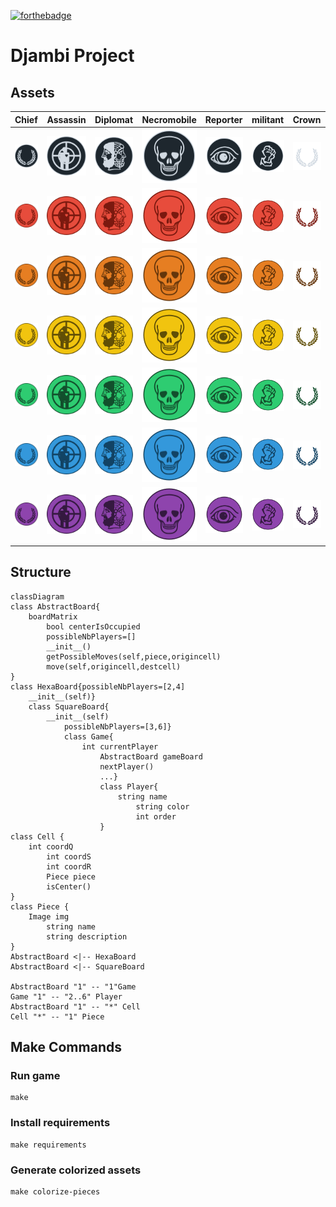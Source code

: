[![forthebadge](https://forthebadge.com/images/badges/made-with-python.svg)](https://forthebadge.com)

# Djambi Project

## Assets

| Chief                                     | Assassin | Diplomat | Necromobile| Reporter                                     | militant | Crown |
|:------------------------------------------|:---------|:---------|:------------|:---------|:---------------------------------------------|:-------|
| <img src="./assets/pieces/black/chief.svg"> | <img src="./assets/pieces/black/assassin.svg">|<img src="./assets/pieces/black/diplomat.svg">| <img src="./assets/pieces/black/necromobile.svg">| <img src="./assets/pieces/black/reporter.svg">|  <img src="./assets/pieces/black/militant.svg">         |  <img src="./assets/pieces/black/crown.svg">         | 
| <img src="./assets/pieces/red/chief.svg"> | <img src="./assets/pieces/red/assassin.svg">|<img src="./assets/pieces/red/diplomat.svg">| <img src="./assets/pieces/red/necromobile.svg">| <img src="./assets/pieces/red/reporter.svg">|  <img src="./assets/pieces/red/militant.svg">         |   <img src="./assets/pieces/red/crown.svg">         |
| <img src="./assets/pieces/orange/chief.svg"> | <img src="./assets/pieces/orange/assassin.svg">|<img src="./assets/pieces/orange/diplomat.svg">| <img src="./assets/pieces/orange/necromobile.svg">| <img src="./assets/pieces/orange/reporter.svg">|  <img src="./assets/pieces/orange/militant.svg">         |   <img src="./assets/pieces/orange/crown.svg">         |
| <img src="./assets/pieces/yellow/chief.svg"> | <img src="./assets/pieces/yellow/assassin.svg">|<img src="./assets/pieces/yellow/diplomat.svg">| <img src="./assets/pieces/yellow/necromobile.svg">| <img src="./assets/pieces/yellow/reporter.svg">|  <img src="./assets/pieces/yellow/militant.svg">         |   <img src="./assets/pieces/yellow/crown.svg">         |
| <img src="./assets/pieces/green/chief.svg"> | <img src="./assets/pieces/green/assassin.svg">|<img src="./assets/pieces/green/diplomat.svg">| <img src="./assets/pieces/green/necromobile.svg">| <img src="./assets/pieces/green/reporter.svg">|  <img src="./assets/pieces/green/militant.svg">         |   <img src="./assets/pieces/green/crown.svg">         |
| <img src="./assets/pieces/blue/chief.svg"> | <img src="./assets/pieces/blue/assassin.svg">|<img src="./assets/pieces/blue/diplomat.svg">| <img src="./assets/pieces/blue/necromobile.svg">| <img src="./assets/pieces/blue/reporter.svg">|  <img src="./assets/pieces/blue/militant.svg">         |   <img src="./assets/pieces/blue/crown.svg">         |
| <img src="./assets/pieces/purple/chief.svg"> | <img src="./assets/pieces/purple/assassin.svg">|<img src="./assets/pieces/purple/diplomat.svg">| <img src="./assets/pieces/purple/necromobile.svg">| <img src="./assets/pieces/purple/reporter.svg">|  <img src="./assets/pieces/purple/militant.svg">         |   <img src="./assets/pieces/purple/crown.svg">         |

## Structure

```mermaid
classDiagram
class AbstractBoard{
    boardMatrix 
        bool centerIsOccupied
        possibleNbPlayers=[]
        __init__()
        getPossibleMoves(self,piece,origincell)
        move(self,origincell,destcell)
}
class HexaBoard{possibleNbPlayers=[2,4]
    __init__(self)}
    class SquareBoard{
        __init__(self)
            possibleNbPlayers=[3,6]}
            class Game{
                int currentPlayer 
                    AbstractBoard gameBoard 
                    nextPlayer()
                    ...}
                    class Player{
                        string name
                            string color
                            int order
                    }
class Cell {
    int coordQ
        int coordS
        int coordR
        Piece piece
        isCenter()
}
class Piece {
    Image img
        string name
        string description
}
AbstractBoard <|-- HexaBoard
AbstractBoard <|-- SquareBoard

AbstractBoard "1" -- "1"Game
Game "1" -- "2..6" Player
AbstractBoard "1" -- "*" Cell
Cell "*" -- "1" Piece
```

## Make Commands

### Run game

```shell
make
```

### Install requirements 

```shell
make requirements
```

### Generate colorized assets 

```shell
make colorize-pieces 
```
